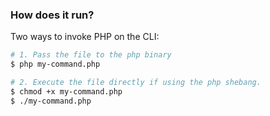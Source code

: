 ### How does it run?

Two ways to invoke PHP on the CLI:

```sh
# 1. Pass the file to the php binary
$ php my-command.php
```
<!-- .element: class="fragment" -->

```sh
# 2. Execute the file directly if using the php shebang.
$ chmod +x my-command.php
$ ./my-command.php
```
<!-- .element: class="fragment" -->